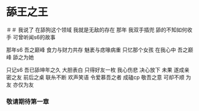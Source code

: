 # 舔王之王

＃＃ 我说了 在舔狗这个领域 我就是无敌的存在 那年 我双手插兜 舔的不知如何收手 可曾听闻s6的故事

那年s6 吾之巅峰 食力与财力共存 魅袤与痣喙病重 只忆那个女孩 在我心中 吾之巅峰 舔之为她

只记s6 吾已舔坤年之久 大胆表白 只得好友一枚 我心伤悲 决心放下 未果 遂成亲密之友 前后之桌 联糸不断 欢声笑语 令爱慕吾之者 成磕cp 敬吾之意 可却不顺 为友 亦仅为友

### 敬请期待第一章
